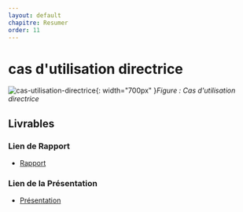```yaml
---
layout: default
chapitre: Resumer
order: 11
---
```

# cas d'utilisation directrice

![cas-utilisation-directrice](/analyse/cas-utilisation-directrice/images/cas-utilisation-directrice.PNG){: width="700px" }*Figure : Cas d'utilisation directrice*
<!-- note -->


## Livrables

### Lien de Rapport

- [Rapport](/analyse/cas-utilisation-directrice/rapport.html)


### Lien de la Présentation

- [Présentation](/analyse/cas-utilisation-directrice/presentation.html)

<!-- new slide -->